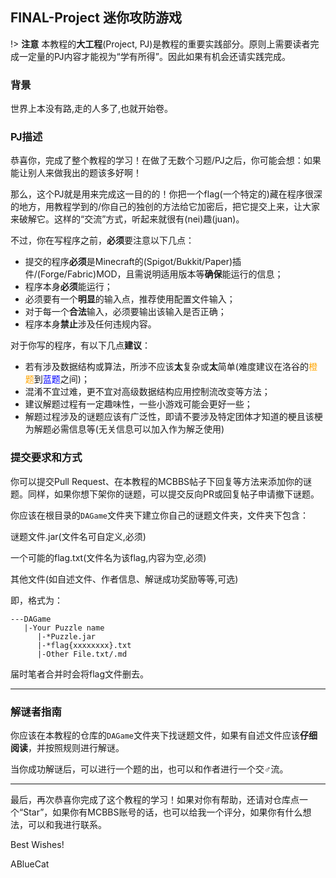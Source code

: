 ## FINAL-Project 迷你攻防游戏

!> **注意** 本教程的**大工程**(Project, PJ)是教程的重要实践部分。原则上需要读者完成一定量的PJ内容才能视为“学有所得”。因此如果有机会还请实践完成。

### 背景
世界上本没有路,走的人多了,也就开始卷。

### PJ描述
恭喜你，完成了整个教程的学习！在做了无数个习题/PJ之后，你可能会想：如果能让别人来做我出的题该多好啊！

那么，这个PJ就是用来完成这一目的的！你把一个flag(一个特定的)藏在程序很深的地方，用教程学到的/你自己的独创的方法给它加密后，把它提交上来，让大家来破解它。这样的“交流”方式，听起来就很有(nei)趣(juan)。

不过，你在写程序之前，**必须**要注意以下几点：
* 提交的程序**必须**是Minecraft的(Spigot/Bukkit/Paper)插件/(Forge/Fabric)MOD，且需说明适用版本等**确保**能运行的信息；
* 程序本身**必须**能运行；
* 必须要有一个**明显**的输入点，推荐使用配置文件输入；
* 对于每一个**合法**输入，必须要输出该输入是否正确；
* 程序本身**禁止**涉及任何违规内容。

对于你写的程序，有以下几点**建议**：
* 若有涉及数据结构或算法，所涉不应该**太**复杂或**太**简单(难度建议在洛谷的<font color=orange>橙题</font>到<font color=blue>蓝题</font>之间)；
* 混淆不宜过难，更不宜对高级数据结构应用控制流改变等方法；
* 建议解题过程有一定趣味性，一些小游戏可能会更好一些；
* 解题过程涉及的谜题应该有广泛性，即请不要涉及特定团体才知道的梗且该梗为解题必需信息等(无关信息可以加入作为解乏使用)

### 提交要求和方式
你可以提交Pull Request、在本教程的MCBBS帖子下回复等方法来添加你的谜题。同样，如果你想下架你的谜题，可以提交反向PR或回复帖子申请撤下谜题。

你应该在根目录的`DAGame`文件夹下建立你自己的谜题文件夹，文件夹下包含：

谜题文件.jar(文件名可自定义,必须)

一个可能的flag.txt(文件名为该flag,内容为空,必须)

其他文件(如自述文件、作者信息、解谜成功奖励等等,可选)

即，格式为：
```
---DAGame
   |-Your Puzzle name
      |-*Puzzle.jar
      |-*flag{xxxxxxxx}.txt
      |-Other File.txt/.md
```

届时笔者合并时会将flag文件删去。

---

### 解谜者指南
你应该在本教程的仓库的`DAGame`文件夹下找谜题文件，如果有自述文件应该**仔细阅读**，并按照规则进行解谜。

当你成功解谜后，可以进行一个题的出，也可以和作者进行一个交♂流。

---

最后，再次恭喜你完成了这个教程的学习！如果对你有帮助，还请对仓库点一个“Star”，如果你有MCBBS账号的话，也可以给我一个评分，如果你有什么想法，可以和我进行联系。

Best Wishes!

ABlueCat